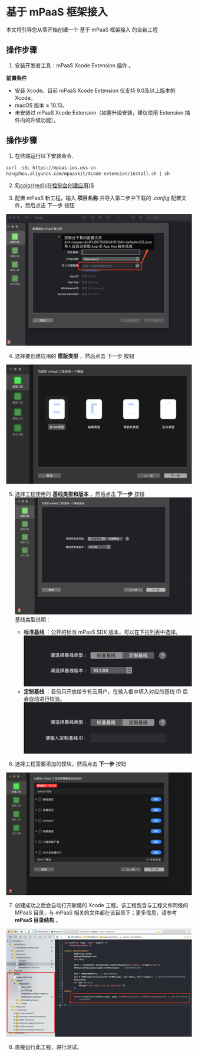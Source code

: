 # 基于 mPaaS 框架接入

本文将引导您从零开始创建一个 基于 mPaaS 框架接入 的全新工程

## 操作步骤

1. 安装开发者工具：mPaaS Xcode Extension 插件 。

**前置条件** 
- 安装 Xcode。目前 mPaaS Xcode Extension 仅支持 9.0及以上版本的 Xcode。
- macOS 版本 ≥ 10.13。
- 未安装过 mPaaS Xcode Extension（如需升级安装，建议使用 Extension 插件内的升级功能）。

## 操作步骤

1. 在终端运行以下安装命令.

```shell
curl -sSL https://mpaas-ios.oss-cn-hangzhou.aliyuncs.com/mpaaskit/Xcode-extension/install.sh | sh
```
2. [$\color{red}{在控制台创建应用}$](https://gitee.com/ylyk/technology-share/blob/master/mPaas/consoleCreateApp.md)

3. 配置 mPaaS 新工程，输入  **项目名称**  并导入第二步中下载的  _.config_  配置文件，然后点击 下一步 按钮

![输入图片说明](../images/1650598228821.jpg)

4. 选择要创建应用的  **模版类型** ，然后点击 下一步 按钮

![输入图片说明](../images/3%20%E9%80%89%E6%8B%A9%E6%A8%A1%E6%9D%BF%E7%B1%BB%E5%9E%8B.png)

5. 选择工程使用的  **基线类型和版本** ，然后点击  **下一步**  按钮
![输入图片说明](../images/4%20%E9%80%89%E6%8B%A9%E5%9F%BA%E7%BA%BF%E7%B1%BB%E5%9E%8B%E5%92%8C%E7%89%88%E6%9C%AC.png)
基线类型说明：
     -  **标准基线** ：公开的标准 mPaaS SDK 版本，可以在下拉列表中选择。
![输入图片说明](../images/%E6%A0%87%E5%87%86%E5%9F%BA%E7%BA%BF.png)
     -  **定制基线** ：目前只开放给专有云用户，在输入框中填入对应的基线 ID 后会自动进行校验。
![输入图片说明](../images/%E5%AE%9A%E5%88%B6%E5%9F%BA%E7%BA%BF-%E8%BE%93%E5%85%A5.png)

6. 选择工程需要添加的模块，然后点击  **下一步**  按钮

![输入图片说明](../images/5%20%E6%B7%BB%E5%8A%A0%E6%A8%A1%E5%9D%97.png)

7. 创建成功之后会自动打开新建的 Xcode 工程。该工程包含与工程文件同级的 MPaaS 目录，与 mPaaS 相关的文件都在该目录下；更多信息，请参考  **mPaaS 目录结构** 。

![输入图片说明](../images/B0413CD4-A973-4E75-AE61-AEE08F327416.png)

8. 直接运行此工程，进行测试。

